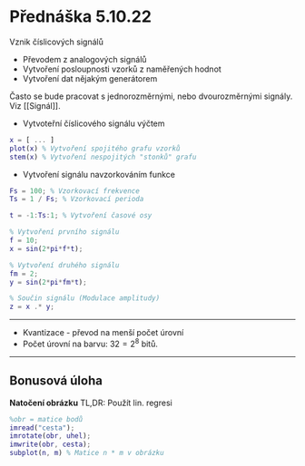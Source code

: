 # Přednáška 5.10.22

Vznik číslicových signálů
- Převodem z analogových signálů
- Vytvoření posloupnosti vzorků z naměřených hodnot
- Vytvoření dat  nějakým generátorem

Často se bude pracovat s jednorozměrnými, nebo dvourozměrnými signály. Viz [[Signál]].

- Vytvoteřní číslicového signálu výčtem
```matlab
x = [ ... ]
plot(x) % Vytvoření spojitého grafu vzorků
stem(x) % Vytvoření nespojitých "stonků" grafu
```

- Vytvoření signálu navzorkováním funkce
```matlab
Fs = 100; % Vzorkovací frekvence
Ts = 1 / Fs; % Vzorkovací perioda

t = -1:Ts:1; % Vytvoření časové osy

% Vytvoření prvního signálu
f = 10;
x = sin(2*pi*f*t);

% Vytvoření druhého signálu
fm = 2;
y = sin(2*pi*fm*t);

% Součin signálu (Modulace amplitudy)
z = x .* y;
```
---
- Kvantizace - převod na menší počet úrovní
- Počet úrovní na barvu: $32 = 2^8$ bitů.
---

## Bonusová úloha
**Natočení obrázku**
TL,DR: Použít lin. regresi

```matlab
%obr = matice bodů
imread("cesta");
imrotate(obr, uhel);
imwrite(obr, cesta);
subplot(n, m) % Matice n * m v obrázku

```
